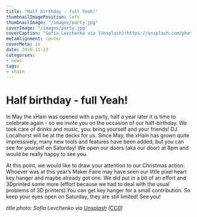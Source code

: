 ```yaml
---
title: "Half birthday - full Yeah!"
thumbnailImagePosition: left
thumbnailImage: "/images/party.jpg"
coverImage: "/images/party.jpg"
coverCaption: "Sofia Levchenko via [Unsplash](https://unsplash.com/photos/l6yLVM-FJxc) ([CC0](https://creativecommons.org/publicdomain/zero/1.0/deed.de))"
metaAlignment: center
coverMeta: in
date: 2016-11-23
categories:
- news
tags:
- xhain
---
```


# Half birthday - full Yeah!

In May the xHain was opened with a party, half a year later it is time to celebrate again - so we invite you on the occasion of our half-birthday. We took care of drinks and music, you: bring yourself and your friends! DJ Localhorst will be at the decks for us. Since May, the xHain has grown quite impressively, many new tools and features have been added, but you can see for yourself on Saturday! We open our doors (aka our door) at 8pm and would be really happy to see you.

At this point, we would like to draw your attention to our Christmas action: Whoever was at this year’s Maker Faire may have seen our little pixel heart key hanger and maybe already got one. We did put in a bit of an effort and 3Dprinted some more (effort because we had to deal with the usual problems of 3D printers).You can get key hanger for a small contribution. So keep your eyes open on Saturday, they are still limited! See you!

_title photo: Sofia Levchenko via [Unsplash](https://unsplash.com/photos/l6yLVM-FJxc) ([CC0](https://creativecommons.org/publicdomain/zero/1.0/deed.de))_
